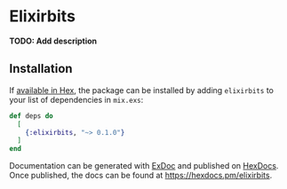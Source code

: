# Elixirbits

**TODO: Add description**

## Installation

If [available in Hex](https://hex.pm/docs/publish), the package can be installed
by adding `elixirbits` to your list of dependencies in `mix.exs`:

```elixir
def deps do
  [
    {:elixirbits, "~> 0.1.0"}
  ]
end
```

Documentation can be generated with [ExDoc](https://github.com/elixir-lang/ex_doc)
and published on [HexDocs](https://hexdocs.pm). Once published, the docs can
be found at <https://hexdocs.pm/elixirbits>.

